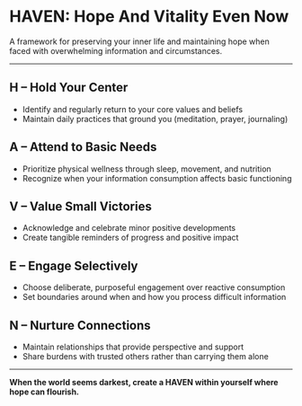 # HAVEN: Hope And Vitality Even Now

A framework for preserving your inner life and maintaining hope when faced with overwhelming information and circumstances.

---

## **H – Hold Your Center**
- Identify and regularly return to your core values and beliefs
- Maintain daily practices that ground you (meditation, prayer, journaling)

## **A – Attend to Basic Needs**
- Prioritize physical wellness through sleep, movement, and nutrition
- Recognize when your information consumption affects basic functioning

## **V – Value Small Victories**
- Acknowledge and celebrate minor positive developments
- Create tangible reminders of progress and positive impact

## **E – Engage Selectively**
- Choose deliberate, purposeful engagement over reactive consumption
- Set boundaries around when and how you process difficult information

## **N – Nurture Connections**
- Maintain relationships that provide perspective and support
- Share burdens with trusted others rather than carrying them alone

---

**When the world seems darkest, create a HAVEN within yourself where hope can flourish.**